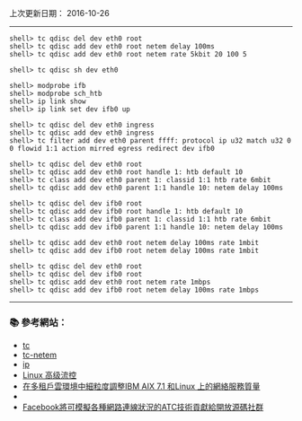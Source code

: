 上次更新日期： 2016-10-26

---

```console
shell> tc qdisc del dev eth0 root
shell> tc qdisc add dev eth0 root netem delay 100ms
shell> tc qdisc add dev eth0 root netem rate 5kbit 20 100 5
```

```console
shell> tc qdisc sh dev eth0
```

```console
shell> modprobe ifb
shell> modprobe sch_htb
shell> ip link show 
shell> ip link set dev ifb0 up
```

```console
shell> tc qdisc del dev eth0 ingress
shell> tc qdisc add dev eth0 ingress
shell> tc filter add dev eth0 parent ffff: protocol ip u32 match u32 0 0 flowid 1:1 action mirred egress redirect dev ifb0
```

```console
shell> tc qdisc del dev eth0 root
shell> tc qdisc add dev eth0 root handle 1: htb default 10
shell> tc class add dev eth0 parent 1: classid 1:1 htb rate 6mbit
shell> tc qdisc add dev eth0 parent 1:1 handle 10: netem delay 100ms

```

```console
shell> tc qdisc del dev ifb0 root
shell> tc qdisc add dev ifb0 root handle 1: htb default 10
shell> tc class add dev ifb0 parent 1: classid 1:1 htb rate 6mbit
shell> tc qdisc add dev ifb0 parent 1:1 handle 10: netem delay 100ms
```

```console
shell> tc qdisc add dev eth0 root netem delay 100ms rate 1mbit
shell> tc qdisc add dev ifb0 root netem delay 100ms rate 1mbit

shell> tc qdisc del dev eth0 root
shell> tc qdisc del dev ifb0 root
shell> tc qdisc add dev eth0 root netem rate 1mbps
shell> tc qdisc add dev ifb0 root netem delay 100ms rate 1mbps
```

---

### :books: 參考網站：
- [tc](http://manpages.ubuntu.com/manpages/trusty/man8/tc.8.html)
- [tc-netem](http://manpages.ubuntu.com/manpages/trusty/man8/tc-netem.8.html)
- [ip](http://manpages.ubuntu.com/manpages/trusty/man8/ip.8.html)
- [Linux 高级流控](http://www.ibm.com/developerworks/cn/linux/1412_xiehy_tc/)
- [在多租戶雲環境中細粒度調整IBM AIX 7.1 和Linux 上的網絡服務質量](http://www.ibm.com/developerworks/cn/aix/library/au-fine-grain-network/)
- [](https://docs.oracle.com/cd/E24628_01/doc.121/e56523/gre.htm#g1013049)
- [Facebook將可模擬各種網路連線狀況的ATC技術貢獻給開放源碼社群](http://www.ithome.com.tw/news/94765)
